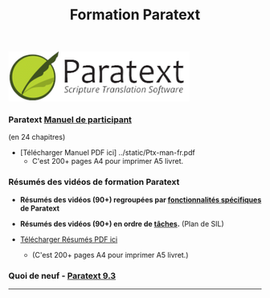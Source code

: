 ﻿---
title: Formation Paratext 
sidebar_position: 1
slug: /
---


![](../../../../static/img/cropped-PT9-web-banner.png)  




### Paratext [**Manuel de participant**](Training-Manual/Overview) 
(en 24 chapitres)

-  [Télécharger Manuel PDF ici] ../static/Ptx-man-fr.pdf  
   - C'est 200+ pages A4 pour imprimer A5 livret.
### Résumés des vidéos de formation Paratext
-  **Résumés des vidéos (90+) regroupées par [fonctionnalités spécifiques](Video-summaries/00-list-of-features.md) de Paratext**

-  **Résumés des vidéos (90+) en ordre de [tâches](Video-summaries/00-list-of-videos.md).** (Plan de SIL)

-  [Télécharger Résumés PDF ici](pathname:///img/Ptx-VS-fr.pdf)  
   - (C'est 200+ pages A4 pour imprimer A5 livret.)

### Quoi de neuf - [Paratext 9.3](Video-summaries/00-Whats-new.md)

----